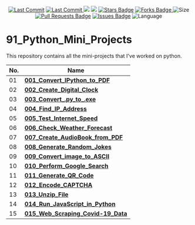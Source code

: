<p align="center"> 
<a href="https://github.com/milaan9"><img src="https://img.shields.io/static/v1?logo=github&label=maintainer&message=milaan9&color=ff3300" alt="Last Commit"/></a> 
<a href="https://github.com/milaan9/91_Python_Mini_Projects/graphs/commit-activity"><img src="https://img.shields.io/github/last-commit/milaan9/91_Python_Mini_Projects.svg?colorB=ff8000&style=flat" alt="Last Commit"/> </a> 
<a href="https://github.com/milaan9/91_Python_Mini_Projects/pulse" alt="Activity"><img src="https://img.shields.io/github/commit-activity/m/milaan9/91_Python_Mini_Projects.svg?colorB=teal&style=flat" /></a> 
<a href="https://hits.seeyoufarm.com"><img src="https://hits.seeyoufarm.com/api/count/incr/badge.svg?url=https%3A%2F%2Fgithub.com%2Fmilaan9%2F91_Python_Mini_Projects&count_bg=%231DC92C&title_bg=%23555555&icon=&icon_color=%23E7E7E7&title=views&edge_flat=false"/></a>
<a href="https://github.com/milaan9/91_Python_Mini_Projects/stargazers"><img src="https://img.shields.io/github/stars/milaan9/91_Python_Mini_Projects.svg?colorB=1a53ff" alt="Stars Badge"/></a>
<a href="https://github.com/milaan9/91_Python_Mini_Projects/network/members"><img src="https://img.shields.io/github/forks/milaan9/91_Python_Mini_Projects" alt="Forks Badge"/> </a>
<img src="https://img.shields.io/github/repo-size/milaan9/91_Python_Mini_Projects.svg?colorB=CC66FF&style=flat" alt="Size"/>
<a href="https://github.com/milaan9/91_Python_Mini_Projects/pulls"><img src="https://img.shields.io/github/issues-pr/milaan9/91_Python_Mini_Projects.svg?colorB=yellow&style=flat" alt="Pull Requests Badge"/></a>
<a href="https://github.com/milaan9/91_Python_Mini_Projects/issues"><img src="https://img.shields.io/github/issues/milaan9/91_Python_Mini_Projects.svg?colorB=yellow&style=flat" alt="Issues Badge"/></a>
<img src="https://img.shields.io/github/languages/top/milaan9/91_Python_Mini_Projects.svg?colorB=996600&style=flat" alt="Language"/> </a> 
</p> 
<!--<img src="https://badges.pufler.dev/contributors/milaan9/01_Python_Introduction?size=50&padding=5&bots=true" alt="milaan9"/>-->
 
 
# 91_Python_Mini_Projects

This repository contains all the mini-projects that I've worked on python.

| **No.** | **Name** | 
| ------- | -------- | 
|	01	| **[001_Convert_IPython_to_PDF](https://github.com/milaan9/91_Python_Mini_Projects/tree/main/001_Convert_IPython_to_PDF)** | 
|	02	| **[002_Create_Digital_Clock](https://github.com/milaan9/91_Python_Mini_Projects/tree/main/002_Create_Digital_Clock)** | 
|	03	| **[003_Convert_.py_to_.exe](https://github.com/milaan9/91_Python_Mini_Projects/tree/main/003_Convert_.py_to_.exe)** | 
|	04	| **[004_Find_IP_Address](https://github.com/milaan9/91_Python_Mini_Projects/tree/main/004_Find_IP_Address)** | 
|	05	| **[005_Test_Internet_Speed](https://github.com/milaan9/91_Python_Mini_Projects/tree/main/005_Test_Internet_Speed)** | 
|	06	| **[006_Check_Weather_Forecast](https://github.com/milaan9/91_Python_Mini_Projects/tree/main/006_Check_Weather_Forecast)** | 
|	07	| **[007_Create_AudioBook_from_PDF](https://github.com/milaan9/91_Python_Mini_Projects/tree/main/007_Create_AudioBook_from_PDF)** | 
|	08	| **[008_Generate_Random_Jokes](https://github.com/milaan9/91_Python_Mini_Projects/tree/main/008_Generate_Random_Jokes)** | 
|	09	| **[009_Convert_image_to_ASCII](https://github.com/milaan9/91_Python_Mini_Projects/tree/main/009_Convert_image_to_ASCII)** | 
|	10	| **[010_Perform_Google_Search](https://github.com/milaan9/91_Python_Mini_Projects/tree/main/010_Perform_Google_Search)** | 
|	11	| **[011_Generate_QR_Code](https://github.com/milaan9/91_Python_Mini_Projects/tree/main/011_Generate_QR_Code)** | 
|	12	| **[012_Encode_CAPTCHA](https://github.com/milaan9/91_Python_Mini_Projects/tree/main/012_Encode_CAPTCHA)** | 
|	13	| **[013_Unzip_File](https://github.com/milaan9/91_Python_Mini_Projects/tree/main/013_Unzip_File)** | 
|	14	| **[014_Run_JavaScript_in_Python](https://github.com/milaan9/91_Python_Mini_Projects/tree/main/014_Run_JavaScript_in_Python)** | 
|	15	| **[015_Web_Scraping_Covid-19_Data](https://github.com/milaan9/91_Python_Mini_Projects/tree/main/015_Web_Scraping_Covid-19_Data)** | 
